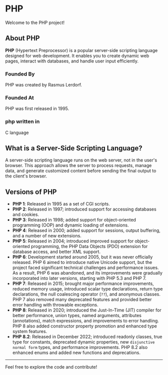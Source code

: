 # PHP

Welcome to the PHP project!

## About PHP

**PHP** (Hypertext Preprocessor) is a popular server-side scripting language designed for web development. It enables you to create dynamic web pages, interact with databases, and handle user input efficiently. 

### Founded By

PHP was created by Rasmus Lerdorf.

### Founded At

PHP was first released in 1995.

### php written in

C language

## What is a Server-Side Scripting Language?

A server-side scripting language runs on the web server, not in the user's browser. This approach allows the server to process requests, manage data, and generate customized content before sending the final output to the client's browser.

## Versions of PHP

- **PHP 1**: Released in 1995 as a set of CGI scripts.
- **PHP 2**: Released in 1997; introduced support for accessing databases and cookies.
- **PHP 3**: Released in 1998; added support for object-oriented programming (OOP) and dynamic loading of extensions.
- **PHP 4**: Released in 2000; added support for sessions, output buffering, and a number of new extensions.
- **PHP 5**: Released in 2004; introduced improved support for object-oriented programming, the PHP Data Objects (PDO) extension for database access, and better XML support.
- **PHP 6**: Development started around 2005, but it was never officially released. PHP 6 aimed to introduce native Unicode support, but the project faced significant technical challenges and performance issues. As a result, PHP 6 was abandoned, and its improvements were gradually incorporated into later versions, starting with PHP 5.3 and PHP 7.
- **PHP 7**: Released in 2015; brought major performance improvements, reduced memory usage, introduced scalar type declarations, return type declarations, the null coalescing operator (`??`), and anonymous classes. PHP 7 also removed many deprecated features and provided better error handling with throwable exceptions.
- **PHP 8**: Released in 2020; introduced the Just-In-Time (JIT) compiler for better performance, union types, named arguments, attributes (annotations), match expressions, and improvements to error handling. PHP 8 also added constructor property promotion and enhanced type system features.
- **PHP 8.2**: Released in December 2022; introduced readonly classes, true type for constants, deprecated dynamic properties, new `disjunctive normal form` types, and performance improvements. PHP 8.2 also enhanced enums and added new functions and deprecations.

---

Feel free to explore the code and contribute!

